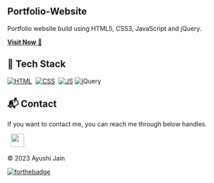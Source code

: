 ## Portfolio-Website
Portfolio website build using HTML5, CSS3, JavaScript and jQuery.

<a href="\\https://ayushijain1-portfolio.netlify.app\\" target="_blank">**Visit Now** 🚀</a>


## 📌 Tech Stack
[![HTML](https://img.shields.io/badge/html5%20-%23E34F26.svg?&style=for-the-badge&logo=html5&logoColor=white)](https://github.com/jigar-sable/Portfolio-Website/search?l=html)&nbsp;
[![CSS](https://img.shields.io/badge/css3%20-%231572B6.svg?&style=for-the-badge&logo=css3&logoColor=white)](https://github.com/jigar-sable/Portfolio-Website/search?l=css)&nbsp;
[![JS](https://img.shields.io/badge/javascript%20-%23323330.svg?&style=for-the-badge&logo=javascript&logoColor=%23F7DF1E)](https://github.com/jigar-sable/Portfolio-Website/search?l=javascript)
<img alt="jQuery" src="https://img.shields.io/badge/jquery-%230769AD.svg?style=for-the-badge&logo=jquery&logoColor=white"/>




<h2>📬 Contact</h2>


If you want to contact me, you can reach me through below handles.

&nbsp;&nbsp;<a href="https://www.linkedin.com/in/ayushijain1901/"><img src="https://www.felberpr.com/wp-content/uploads/linkedin-logo.png" width="30"></img></a>

© 2023 Ayushi Jain


[![forthebadge](https://forthebadge.com/images/badges/built-with-love.svg)](https://forthebadge.com)
